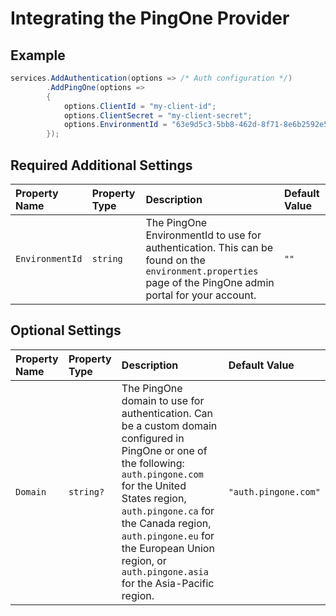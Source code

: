 # Integrating the PingOne Provider

## Example

```csharp
services.AddAuthentication(options => /* Auth configuration */)
        .AddPingOne(options =>
        {
            options.ClientId = "my-client-id";
            options.ClientSecret = "my-client-secret";
            options.EnvironmentId = "63e9d5c3-5bb8-462d-8f71-8e6b2592e516";
        });
```

## Required Additional Settings

| Property Name | Property Type | Description | Default Value |
|:--|:--|:--|:--|
| `EnvironmentId` | `string` | The PingOne EnvironmentId to use for authentication. This can be found on the `environment.properties` page of the PingOne admin portal for your account. | `""` |

## Optional Settings

| Property Name | Property Type | Description | Default Value |
|:--|:--|:--|:--|
| `Domain` | `string?` | The PingOne domain to use for authentication. Can be a custom domain configured in PingOne or one of the following: `auth.pingone.com` for the United States region, `auth.pingone.ca` for the Canada region, `auth.pingone.eu` for the European Union region, or `auth.pingone.asia` for the Asia-Pacific region. | `"auth.pingone.com"` |

